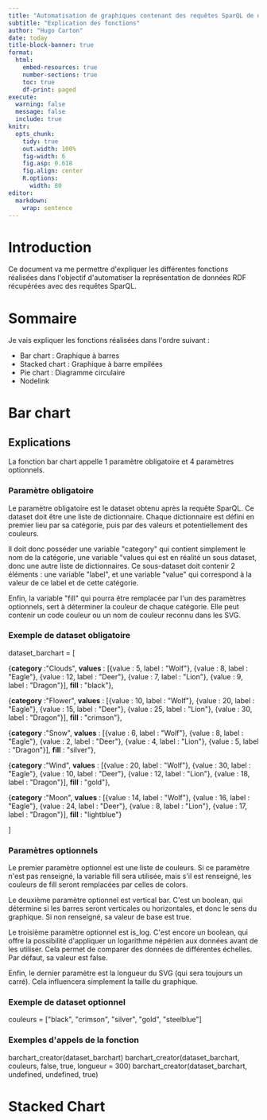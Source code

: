 ```yaml
---
title: "Automatisation de graphiques contenant des requêtes SparQL de données RDF"
subtitle: "Explication des fonctions"
author: "Hugo Carton"
date: today
title-block-banner: true
format:
  html:
    embed-resources: true
    number-sections: true
    toc: true
    df-print: paged
execute: 
  warning: false
  message: false
  include: true
knitr:
  opts_chunk:
    tidy: true
    out.width: 100%
    fig-width: 6
    fig.asp: 0.618
    fig.align: center
    R.options:
      width: 80
editor: 
  markdown: 
    wrap: sentence
---
```



# Introduction

Ce document va me permettre d'expliquer les différentes fonctions réalisées dans l'objectif d'automatiser la représentation de données RDF récupérées avec des requêtes SparQL.

# Sommaire

Je vais expliquer les fonctions réalisées dans l'ordre suivant :

- Bar chart : Graphique à barres
- Stacked chart : Graphique à barre empilées
- Pie chart : Diagramme circulaire
- Nodelink

# Bar chart

## Explications

La fonction bar chart appelle 1 paramètre obligatoire et 4 paramètres optionnels.

### Paramètre obligatoire

Le paramètre obligatoire est le dataset obtenu après la requête SparQL. Ce dataset doit être une liste de dictionnaire. Chaque dictionnaire est défini en premier lieu par sa catégorie, puis par des valeurs et potentiellement des couleurs.

Il doit donc posséder une variable "category" qui contient simplement le nom de la catégorie,  une variable "values qui est en réalité un sous dataset, donc une autre liste de dictionnaires.
Ce sous-dataset doit contenir 2 éléments : une variable "label", et une variable "value" qui correspond à la valeur de ce label et de cette catégorie.

Enfin, la variable "fill" qui pourra être remplacée par l'un des paramètres optionnels, sert à déterminer la couleur de chaque catégorie. Elle peut contenir un code couleur ou un nom de couleur reconnu dans les SVG.

### Exemple de dataset obligatoire

dataset_barchart = [

{**category** :"Clouds", **values** : [{value : 5, label : "Wolf"}, {value : 8, label : "Eagle"}, {value : 12, label : "Deer"}, {value : 7, label : "Lion"}, {value : 9, label : "Dragon"}], **fill** : "black"},
    
{**category** :"Flower", **values** : [{value : 10, label : "Wolf"}, {value : 20, label : "Eagle"}, {value : 15, label : "Deer"}, {value : 25, label : "Lion"}, {value : 30, label : "Dragon"}], **fill** : "crimson"},
    
{**category** :"Snow", **values** :  [{value : 6, label : "Wolf"}, {value : 8, label : "Eagle"}, {value : 2, label : "Deer"}, {value : 4, label : "Lion"}, {value : 5, label : "Dragon"}], **fill** : "silver"},
    
{**category** :"Wind", **values** :  [{value : 20, label : "Wolf"}, {value : 30, label : "Eagle"}, {value : 10, label : "Deer"}, {value : 12, label : "Lion"}, {value : 18, label : "Dragon"}], **fill** : "gold"},
    
{**category** :"Moon", **values** :  [{value : 14, label : "Wolf"}, {value : 16, label : "Eagle"}, {value : 24, label : "Deer"}, {value : 8, label : "Lion"}, {value : 17, label : "Dragon"}], **fill** : "lightblue"}

]

### Paramètres optionnels

Le premier paramètre optionnel est une liste de couleurs. Si ce paramètre n'est pas renseigné, la variable fill sera utilisée, mais s'il est renseigné, les couleurs de fill seront remplacées par celles de colors.

Le deuxième paramètre optionnel est vertical bar. C'est un boolean, qui détermine si les barres seront verticales ou horizontales, et donc le sens du graphique. Si non renseigné, sa valeur de base est true. 

Le troisième paramètre optionnel est is_log. C'est encore un boolean, qui offre la possibilité d'appliquer un logarithme népérien aux données avant de les utiliser. Cela permet de comparer des données de différentes échelles. Par défaut, sa valeur est false.

Enfin, le dernier paramètre est la longueur du SVG (qui sera toujours un carré). Cela influencera simplement la taille du graphique.

### Exemple de dataset optionnel

couleurs = ["black", "crimson", "silver", "gold", "steelblue"]

### Exemples d'appels de la fonction

barchart_creator(dataset_barchart)
barchart_creator(dataset_barchart, couleurs, false, true, longueur = 300)
barchart_creator(dataset_barchart, undefined, undefined, true)


# Stacked Chart



























